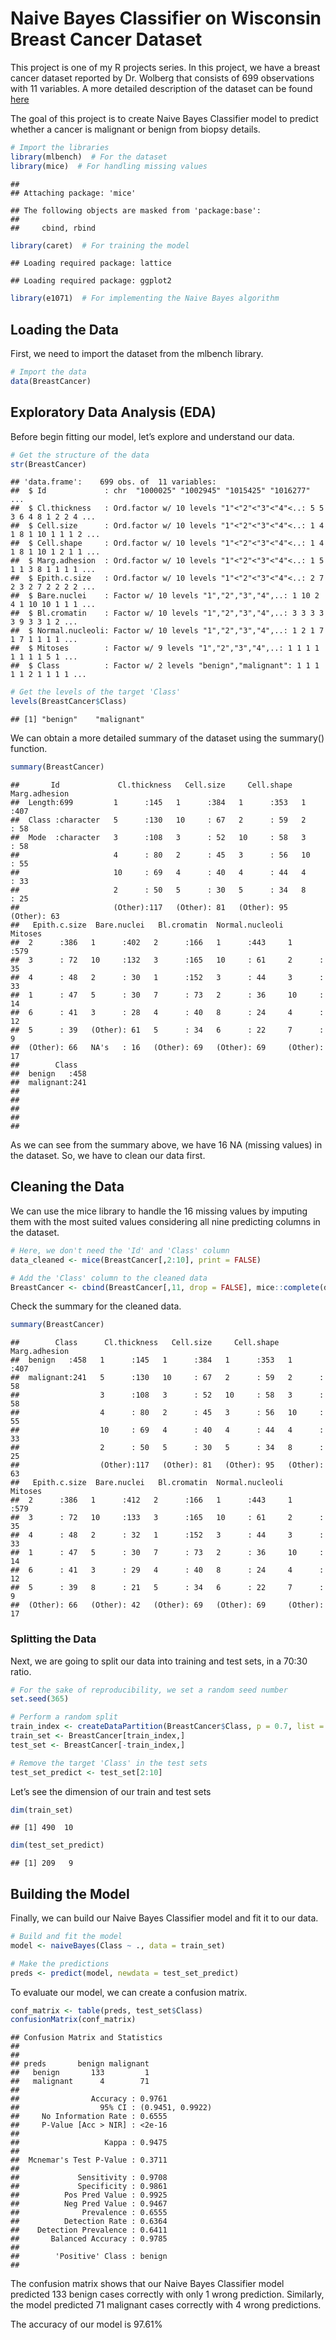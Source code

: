Naive Bayes Classifier on Wisconsin Breast Cancer Dataset
================

This project is one of my R projects series. In this project, we have a
breast cancer dataset reported by Dr. Wolberg that consists of 699
observations with 11 variables. A more detailed description of the
dataset can be found
[here](https://www.rdocumentation.org/packages/mlbench/versions/2.1-1/topics/BreastCancer)

The goal of this project is to create Naive Bayes Classifier model to
predict whether a cancer is malignant or benign from biopsy details.

``` r
# Import the libraries
library(mlbench)  # For the dataset
library(mice)  # For handling missing values
```

    ## 
    ## Attaching package: 'mice'

    ## The following objects are masked from 'package:base':
    ## 
    ##     cbind, rbind

``` r
library(caret)  # For training the model
```

    ## Loading required package: lattice

    ## Loading required package: ggplot2

``` r
library(e1071)  # For implementing the Naive Bayes algorithm
```

## Loading the Data

First, we need to import the dataset from the mlbench library.

``` r
# Import the data
data(BreastCancer)
```

## Exploratory Data Analysis (EDA)

Before begin fitting our model, let’s explore and understand our data.

``` r
# Get the structure of the data
str(BreastCancer)
```

    ## 'data.frame':    699 obs. of  11 variables:
    ##  $ Id             : chr  "1000025" "1002945" "1015425" "1016277" ...
    ##  $ Cl.thickness   : Ord.factor w/ 10 levels "1"<"2"<"3"<"4"<..: 5 5 3 6 4 8 1 2 2 4 ...
    ##  $ Cell.size      : Ord.factor w/ 10 levels "1"<"2"<"3"<"4"<..: 1 4 1 8 1 10 1 1 1 2 ...
    ##  $ Cell.shape     : Ord.factor w/ 10 levels "1"<"2"<"3"<"4"<..: 1 4 1 8 1 10 1 2 1 1 ...
    ##  $ Marg.adhesion  : Ord.factor w/ 10 levels "1"<"2"<"3"<"4"<..: 1 5 1 1 3 8 1 1 1 1 ...
    ##  $ Epith.c.size   : Ord.factor w/ 10 levels "1"<"2"<"3"<"4"<..: 2 7 2 3 2 7 2 2 2 2 ...
    ##  $ Bare.nuclei    : Factor w/ 10 levels "1","2","3","4",..: 1 10 2 4 1 10 10 1 1 1 ...
    ##  $ Bl.cromatin    : Factor w/ 10 levels "1","2","3","4",..: 3 3 3 3 3 9 3 3 1 2 ...
    ##  $ Normal.nucleoli: Factor w/ 10 levels "1","2","3","4",..: 1 2 1 7 1 7 1 1 1 1 ...
    ##  $ Mitoses        : Factor w/ 9 levels "1","2","3","4",..: 1 1 1 1 1 1 1 1 5 1 ...
    ##  $ Class          : Factor w/ 2 levels "benign","malignant": 1 1 1 1 1 2 1 1 1 1 ...

``` r
# Get the levels of the target 'Class'
levels(BreastCancer$Class)
```

    ## [1] "benign"    "malignant"

We can obtain a more detailed summary of the dataset using the summary()
function.

``` r
summary(BreastCancer)
```

    ##       Id             Cl.thickness   Cell.size     Cell.shape  Marg.adhesion
    ##  Length:699         1      :145   1      :384   1      :353   1      :407  
    ##  Class :character   5      :130   10     : 67   2      : 59   2      : 58  
    ##  Mode  :character   3      :108   3      : 52   10     : 58   3      : 58  
    ##                     4      : 80   2      : 45   3      : 56   10     : 55  
    ##                     10     : 69   4      : 40   4      : 44   4      : 33  
    ##                     2      : 50   5      : 30   5      : 34   8      : 25  
    ##                     (Other):117   (Other): 81   (Other): 95   (Other): 63  
    ##   Epith.c.size  Bare.nuclei   Bl.cromatin  Normal.nucleoli    Mitoses   
    ##  2      :386   1      :402   2      :166   1      :443     1      :579  
    ##  3      : 72   10     :132   3      :165   10     : 61     2      : 35  
    ##  4      : 48   2      : 30   1      :152   3      : 44     3      : 33  
    ##  1      : 47   5      : 30   7      : 73   2      : 36     10     : 14  
    ##  6      : 41   3      : 28   4      : 40   8      : 24     4      : 12  
    ##  5      : 39   (Other): 61   5      : 34   6      : 22     7      :  9  
    ##  (Other): 66   NA's   : 16   (Other): 69   (Other): 69     (Other): 17  
    ##        Class    
    ##  benign   :458  
    ##  malignant:241  
    ##                 
    ##                 
    ##                 
    ##                 
    ## 

As we can see from the summary above, we have 16 NA (missing values) in
the dataset. So, we have to clean our data first.

## Cleaning the Data

We can use the mice library to handle the 16 missing values by imputing
them with the most suited values considering all nine predicting columns
in the dataset.

``` r
# Here, we don't need the 'Id' and 'Class' column
data_cleaned <- mice(BreastCancer[,2:10], print = FALSE)

# Add the 'Class' column to the cleaned data
BreastCancer <- cbind(BreastCancer[,11, drop = FALSE], mice::complete(data_cleaned, 1))
```

Check the summary for the cleaned data.

``` r
summary(BreastCancer)
```

    ##        Class      Cl.thickness   Cell.size     Cell.shape  Marg.adhesion
    ##  benign   :458   1      :145   1      :384   1      :353   1      :407  
    ##  malignant:241   5      :130   10     : 67   2      : 59   2      : 58  
    ##                  3      :108   3      : 52   10     : 58   3      : 58  
    ##                  4      : 80   2      : 45   3      : 56   10     : 55  
    ##                  10     : 69   4      : 40   4      : 44   4      : 33  
    ##                  2      : 50   5      : 30   5      : 34   8      : 25  
    ##                  (Other):117   (Other): 81   (Other): 95   (Other): 63  
    ##   Epith.c.size  Bare.nuclei   Bl.cromatin  Normal.nucleoli    Mitoses   
    ##  2      :386   1      :412   2      :166   1      :443     1      :579  
    ##  3      : 72   10     :133   3      :165   10     : 61     2      : 35  
    ##  4      : 48   2      : 32   1      :152   3      : 44     3      : 33  
    ##  1      : 47   5      : 30   7      : 73   2      : 36     10     : 14  
    ##  6      : 41   3      : 29   4      : 40   8      : 24     4      : 12  
    ##  5      : 39   8      : 21   5      : 34   6      : 22     7      :  9  
    ##  (Other): 66   (Other): 42   (Other): 69   (Other): 69     (Other): 17

### Splitting the Data

Next, we are going to split our data into training and test sets, in a
70:30 ratio.

``` r
# For the sake of reproducibility, we set a random seed number
set.seed(365)

# Perform a random split
train_index <- createDataPartition(BreastCancer$Class, p = 0.7, list = FALSE)
train_set <- BreastCancer[train_index,]
test_set <- BreastCancer[-train_index,]

# Remove the target 'Class' in the test sets
test_set_predict <- test_set[2:10]
```

Let’s see the dimension of our train and test sets

``` r
dim(train_set)
```

    ## [1] 490  10

``` r
dim(test_set_predict)
```

    ## [1] 209   9

## Building the Model

Finally, we can build our Naive Bayes Classifier model and fit it to our
data.

``` r
# Build and fit the model
model <- naiveBayes(Class ~ ., data = train_set)

# Make the predictions
preds <- predict(model, newdata = test_set_predict)
```

To evaluate our model, we can create a confusion matrix.

``` r
conf_matrix <- table(preds, test_set$Class)
confusionMatrix(conf_matrix)
```

    ## Confusion Matrix and Statistics
    ## 
    ##            
    ## preds       benign malignant
    ##   benign       133         1
    ##   malignant      4        71
    ##                                           
    ##                Accuracy : 0.9761          
    ##                  95% CI : (0.9451, 0.9922)
    ##     No Information Rate : 0.6555          
    ##     P-Value [Acc > NIR] : <2e-16          
    ##                                           
    ##                   Kappa : 0.9475          
    ##                                           
    ##  Mcnemar's Test P-Value : 0.3711          
    ##                                           
    ##             Sensitivity : 0.9708          
    ##             Specificity : 0.9861          
    ##          Pos Pred Value : 0.9925          
    ##          Neg Pred Value : 0.9467          
    ##              Prevalence : 0.6555          
    ##          Detection Rate : 0.6364          
    ##    Detection Prevalence : 0.6411          
    ##       Balanced Accuracy : 0.9785          
    ##                                           
    ##        'Positive' Class : benign          
    ## 

The confusion matrix shows that our Naive Bayes Classifier model
predicted 133 benign cases correctly with only 1 wrong prediction.
Similarly, the model predicted 71 malignant cases correctly with 4 wrong
predictions.

The accuracy of our model is 97.61%
